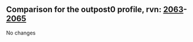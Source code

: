 ## Comparison for the outpost0 profile, rvn: [2063](https://github.com/PRO100KatYT/FortniteProfileRevisions/tree/main/profiles/outpost0/2063%20outpost0.json)-[2065](https://github.com/PRO100KatYT/FortniteProfileRevisions/tree/main/profiles/outpost0/2065%20outpost0.json)

No changes
